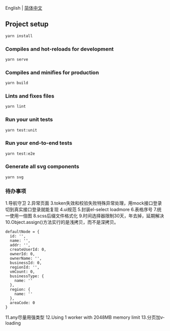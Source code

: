 English | [简体中文](./README-zh.md)

## Project setup

```bash
yarn install
```

### Compiles and hot-reloads for development

```bash
yarn serve
```

### Compiles and minifies for production

```bash
yarn build
```

### Lints and fixes files

```bash
yarn lint
```

### Run your unit tests

```bash
yarn test:unit
```

### Run your end-to-end tests

```bash
yarn test:e2e
```

### Generate all svg components

```bash
yarn svg
```

### 待办事项
1.导航守卫
2.异常页面
3.token失效和校验失败特殊异常处理，用mock接口登录切到真实接口登录就能复现
4.ui规范
5.封装el-select loadmore
6.表格序号
7.统一使用一倍图
8.scss后缀文件格式化
9.时间选择器限制30天，年去掉，延期解决
10.Object.assign()方法实行的是浅拷贝，而不是深拷贝。
```
defaultNode = {
  id: '',
  name: '',
  addr: '',
  createUserId: 0,
  ownerId: 0,
  ownerName: '',
  businessId: 0,
  regionId: '',
  vmCount: 0,
  businessType: {
    name: ''
  },
  region: {
    name: ''
  },
  areaCode: 0
}
```
11.any尽量用强类型
12.Using 1 worker with 2048MB memory limit
13.分页加v-loading
